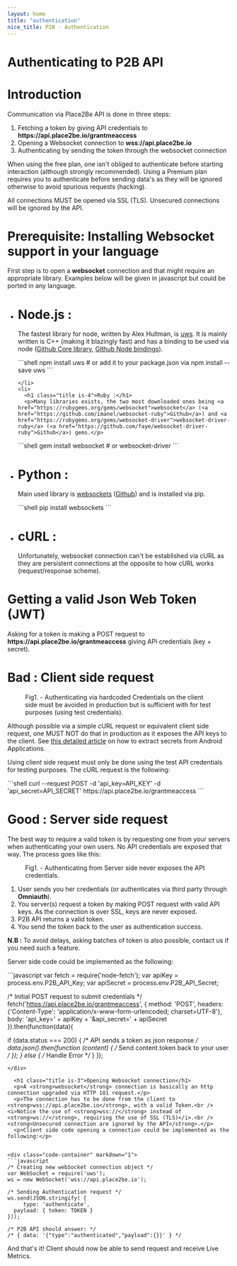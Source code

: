 ```yaml
---
layout: home
title: "authentication"
nice_title: P2B - Authentication
---
```


<h1 class="title is-1">Authenticating to P2B API</h1>
<div class="content doc-content">
  <h1 class="title is-3">Introduction</h1>
  <p>Communication via Place2Be API is done in three steps:</p>
  <ol>
    <li>Fetching a token by giving API credentials to <strong>https://api.place2be.io/grantmeaccess</strong></li>
    <li>Opening a Websocket connection to <strong>wss://api.place2be.io</strong></li>
    <li>Authenticating by sending the token through the websocket connection</li>
  </ol>
  <p>When using the free plan, one isn't obliged to authenticate before starting interaction (although strongly recommended). Using a Premium plan requires you to authenticate before sending data's as they will be ignored otherwise to avoid spurious requests (hacking).</p>

  <p>All connections MUST be opened via SSL (TLS). Unsecured connections will be ignored by the API.</p>




  <h1 class="title is-3">Prerequisite: Installing Websocket support in your language</h1>
  <p>First step is to open a <strong>websocket</strong> connection and that might require an appropriate library. Examples below will be given in javascript but could be ported in any language.</p>
  <ul>
    <li>
      <h1 class="title is-4">Node.js :</h1>
      <p>The fastest library for node, written by Alex Hultman, is <a href="https://www.npmjs.com/package/uws">uws</a>. It is mainly written is C++ (making it blazingly fast) and has a binding to be used via node (<a href="https://github.com/uNetworking/uWebSockets">Github Core library</a>, <a href="https://github.com/uNetworking/bindings">Github Node bindings</a>).</p>

<div class="code-container" markdown="1">
```shell
npm install uws
# or add it to your package.json via
npm install --save uws
```
</div>

    </li>
    <li>
      <h1 class="title is-4">Ruby :</h1>
      <p>Many libraries exists, the two most downloaded ones being <a href="https://rubygems.org/gems/websocket">websocket</a> (<a href="https://github.com/imanel/websocket-ruby">Github</a>) and <a href="https://rubygems.org/gems/websocket-driver">websocket-driver-ruby</a> (<a href="https://github.com/faye/websocket-driver-ruby">Github</a>) gems.</p>

<div class="code-container" markdown="1">
```shell
gem install websocket # or websocket-driver
```
</div>
    </li>
    <li>
       <h1 class="title is-4">Python :</h1>
      <p>Main used library is <a href="https://pypi.python.org/pypi/websockets">websockets</a> (<a href="https://github.com/aaugustin/websockets">Github</a>) and is installed via pip.</p>

<div class="code-container" markdown="1">
```shell
pip install websockets
```
</div>
    </li>
    <li>
      <h1 class="title is-4">cURL :</h1>
      <p>Unfortunately, websocket connection can't be established via cURL as they are persistent connections at the opposite to how cURL works (request/response scheme).</p>
    </li>
  </ul>




  <h1 class="title is-3">Getting a valid Json Web Token (JWT)</h1>
  <p>Asking for a token is making a POST request to <strong>https://api.place2be.io/grantmeaccess</strong> giving API credentials (key + secret).

  <h1 class="title is-4">Bad : Client side request</h1>
  
  <figure class="image has-text-centered figure-printscreen">
    <img class="is-hcentered is-large" src="{{ site.baseurl }}/assets/images/authentication/authentication_bad.png" alt=""/>
    <figcaption class="is-hcentered">Fig1. - Authenticating via hardcoded Credentials on the client side must be avoided in production but is sufficient with for test purposes (using test credentials).</figcaption>
  </figure>
  <p>Although possible via a simple cURL request or equivalent client side request, one MUST NOT do that in production as it exposes the API keys to the client. See <a href="https://rammic.github.io/2015/07/28/hiding-secrets-in-android-apps/">this detailed article</a> on how to extract secrets from Android Applications.</p>

  <p>Using client side request must only be done using the test API credentials for testing purposes. The cURL request is the following:</p>

<div class="code-container" markdown="1">
```shell
curl --request POST -d 'api_key=API_KEY' -d 'api_secret=API_SECRET' https://api.place2be.io/grantmeaccess
```
</div>


  <h1 class="title is-4">Good : Server side request</h1>
  <p>The best way to require a valid token is by requesting one from your servers when authenticating your own users. No API credentials are exposed that way. The process goes like this:</p>

  <figure class="image has-text-centered figure-printscreen">
    <img class="is-hcentered is-large" src="{{ site.baseurl }}/assets/images/authentication/authentication_good.png" alt=""/>
    <figcaption class="is-hcentered">Fig1. - Authenticating from Server side never exposes the API credentials.</figcaption>
  </figure>

  <ol>
    <li>User sends you her credentials (or authenticates via third party through <strong>Omniauth</strong>).</li>
    <li>You server(s) request a token by making POST request with valid API keys. As the connection is over SSL, keys are never exposed.</li>
    <li>P2B API returns a valid token.</li>
    <li>You send the token back to the user as authentication success.</li>
  </ol>

  <p><strong>N.B :</strong> To avoid delays, asking batches of token is also possible, contact us if you need such a feature.</p>
  
  <p>Server side code could be implemented as the following:</p>

<div class="code-container" markdown="1">
```javascript
var fetch     = require('node-fetch');
var apiKey    = process.env.P2B_API_Key;
var apiSecret = process.env.P2B_API_Secret;

/* Initial POST request to submit credentials */
fetch('https://api.place2be.io/grantmeaccess', {
  method: 'POST',
  headers: {'Content-Type': 'application/x-www-form-urlencoded; charset=UTF-8'},
  body: 'api_key=' + apiKey + '&api_secret=' + apiSecret
}).then(function(data){

  if (data.status === 200) {
    /* API sends a token as json response */
    data.json().then(function (content) {
      /* Send content.token back to your user */
    });
  } else {
    /* Handle Error */
  }
});
```
</div>

  <h1 class="title is-3">Opening Websocket connection</h1>
  <p>A <strong>websocket</strong> connection is basically an http connection upgraded via HTTP 101 request.</p>
  <p>The connection has to be done from the client to <strong>wss://api.place2be.io</strong>, with a valid Token.<br /><i>Notice the use of <strong>wss://</strong> instead of <strong>ws://</strong>, requiring the use of SSL (TLS)</i>.<br /><strong>Unsecured connection are ignored by the API</strong>.</p>
  <p>Client side code opening a connection could be implemented as the following:</p>


<div class="code-container" markdown="1">
```javascript
/* Creating new webSocket connection object */
var WebSocket = require('uws');
ws = new WebSocket('wss://api.place2be.io');

/* Sending Authentication request */
ws.send(JSON.stringify( {
     type: 'authenticate',
  payload: { token: TOKEN }
}));

/* P2B API should answer: */
/* { data: '{"type":"authenticated","payload":{}}' } */
```
</div>

<p>And that's it! Client should now be able to send request and receive Live Metrics.</p>
